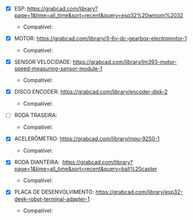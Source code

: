 - [x] ESP:
https://grabcad.com/library?page=1&time=all_time&sort=recent&query=esp32%20wroom%2032
  - Compatível:

- [x] MOTOR:
https://grabcad.com/library/3-6v-dc-gearbox-electromotor-1
  - Compatível:

- [x] SENSOR VELOCIDADE: 
https://grabcad.com/library/lm393-motor-speed-measuring-sensor-module-1
  - Compatível:

- [x] DISCO ENCODER: 
https://grabcad.com/library/encoder-disk-2
  - Compatível:

- [ ] RODA TRASEIRA:

  - Compatível:


- [x] ACELERÔMETRO: 
https://grabcad.com/library/mpu-9250-1
  - Compatível:

- [x] RODA DIANTEIRA: 
https://grabcad.com/library?page=1&time=all_time&sort=recent&query=ball%20caster
  - Compatível:

- [x] PLACA DE DESENVOLVIMENTO:
https://grabcad.com/library/esp32-deek-robot-terminal-adapter-1

  - Compatível:
